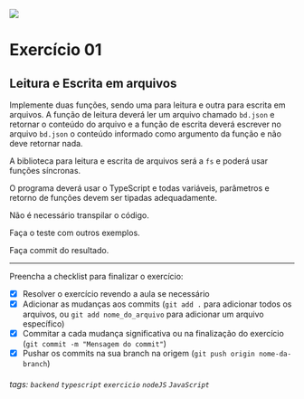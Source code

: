 ![](https://i.imgur.com/xG74tOh.png)

# Exercício 01

## Leitura e Escrita em arquivos

Implemente duas funções, sendo uma para leitura e outra para escrita em arquivos. A função de leitura deverá ler um arquivo chamado `bd.json` e retornar o conteúdo do arquivo e a função de escrita deverá escrever no arquivo `bd.json` o conteúdo informado como argumento da função e não deve retornar nada.

A biblioteca para leitura e escrita de arquivos será a `fs` e poderá usar funções síncronas.

O programa deverá usar o TypeScript e todas variáveis, parâmetros e retorno de funções devem ser tipadas adequadamente.

Não é necessário transpilar o código.

Faça o teste com outros exemplos.

Faça commit do resultado.

---

Preencha a checklist para finalizar o exercício:

- [x] Resolver o exercício revendo a aula se necessário
- [x] Adicionar as mudanças aos commits (`git add .` para adicionar todos os arquivos, ou `git add nome_do_arquivo` para adicionar um arquivo específico)
- [x] Commitar a cada mudança significativa ou na finalização do exercício (`git commit -m "Mensagem do commit"`)
- [x] Pushar os commits na sua branch na origem (`git push origin nome-da-branch`)

###### tags: `backend` `typescript` `exercicio` `nodeJS` `JavaScript`
